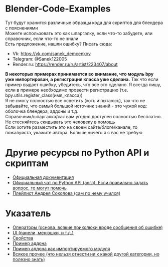 # Blender-Code-Examples
Тут будут хранится различные образцы кода для скриптов для блендера с пояснениями <br />
Можете использовать это как шпаргалку, если что-то забудете, или справочник, если что-то не знали <br />
Есть предложение, нашли ошибку? Писать сюда: 
+ Vk: https://vk.com/sanek_demcenkov 
+ Telegram: @Sanek122005
+ Render.ru: https://render.ru/ru/artist/223407/about 

**В некоторых примерах принимается во внимание, что модуль bpy уже импортирован, а регистрация класса уже сделана.** Так что если пример выдает ошибку, убедитесь, что все это сделано. Я всегда пишу, если в примере необходимо провести регистрацию (т.е. bpy.utils.register_class(имя_класса)) <br />
Я не смогу полностью все осветить (хоть и пытаюсь), так что не забывайте, что самый большой источник знаний - это чужой код: оболочка блендера, аддоны и т.д. <br />
Справочник/шпаргалка/как вам угодно доступен полностью бесплатно. Не стесняйтесь скидывать это человеку в помощь <br />
Если хотите разместить это на своем сайте/блоге/канале, то пожалуйста, укажите автора. Больше ничего я с вас не требую
# Другие ресурсы по Python API и скриптам
+ [Официальная документация](https://docs.blender.org/api/current/)
+ [Официальный чат по Python API (англ). Если правильно задать вопрос, то могут помочь](https://blender.chat/channel/python)
+ [Плейлист Андрея Соколова (сам по нему учился)](https://www.youtube.com/playlist?list=PLOVSu7-KesPgPiatDTP7jvdgxxwp18LyH)

# Указатель
+ [Операторы (основа, всякие приколюхи вроде сообщения об ошибке)](https://github.com/sanya-2005/Blender-Code-Examples/blob/main/Operators.py "Operator.py")
+ [UI (панели, менюшки, и т.д.)](https://github.com/sanya-2005/Blender-Code-Examples/blob/main/UI.py "UI.py")
+ [Свойства](https://github.com/sanya-2005/Blender-Code-Examples/blob/main/props.py "props.py")
+ [Пример аддона](https://github.com/sanya-2005/Blender-Code-Examples/tree/main/simple_addon "simple addon")
+ [Пример аддона как импортируемого модуля](https://github.com/sanya-2005/Blender-Code-Examples/tree/main/addon_library "addon library")
+ [Всякое прочее (что нельзя отнести ни к какой другой категории, но полезно знать)](https://github.com/sanya-2005/Blender-Code-Examples/blob/main/other.md "Другое")
